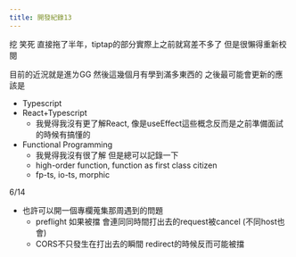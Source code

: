 ```yaml
---
title: 開發紀錄13
---
```


挖 笑死
直接拖了半年，tiptap的部分實際上之前就寫差不多了 但是很懶得重新校閱

目前的近況就是進ㄌGG
然後這幾個月有學到滿多東西的
之後最可能會更新的應該是
- Typescript
- React+Typescript
    - 我覺得我沒有更了解React, 像是useEffect這些概念反而是之前準備面試的時候有搞懂的
- Functional Programming
    - 我覺得我沒有很了解 但是總可以記錄一下
    - high-order function, function as first class citizen
    - fp-ts, io-ts, morphic

6/14
- 也許可以開一個專欄蒐集那周遇到的問題
    - preflight 如果被擋 會連同同時間打出去的request被cancel (不同host也會)
    - CORS不只發生在打出去的瞬間 redirect的時候反而可能被擋